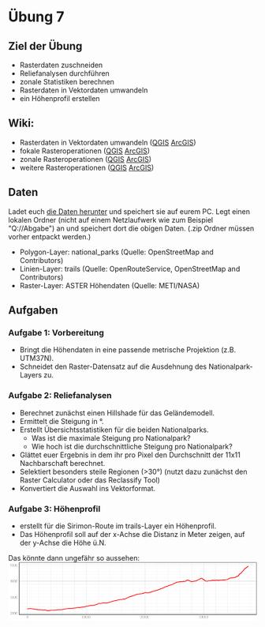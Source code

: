# Übung 7
## Ziel der Übung
* Rasterdaten zuschneiden  
* Reliefanalysen durchführen
* zonale Statistiken berechnen
* Rasterdaten in Vektordaten umwandeln
* ein Höhenprofil erstellen

## Wiki:
* Rasterdaten in Vektordaten umwandeln ([QGIS](https://courses.gistools.geog.uni-heidelberg.de/giscience/gis-einfuehrung/wikis/qgis-Konvertierung) [ArcGIS](https://courses.gistools.geog.uni-heidelberg.de/giscience/gis-einfuehrung/wikis/arcgis-Konvertierung))
* fokale Rasteroperationen ([QGIS](https://courses.gistools.geog.uni-heidelberg.de/giscience/gis-einfuehrung/wikis/qgis-Fokale-Funktionen) [ArcGIS](https://courses.gistools.geog.uni-heidelberg.de/giscience/gis-einfuehrung/wikis/arcgis-Fokale-Funktionen))
* zonale Rasteroperationen ([QGIS](https://courses.gistools.geog.uni-heidelberg.de/giscience/gis-einfuehrung/wikis/qgis-Zonale-Funktionen) [ArcGIS](https://courses.gistools.geog.uni-heidelberg.de/giscience/gis-einfuehrung/wikis/arcgis-Zonale-Funktionen))
* weitere Rasteroperationen ([QGIS](https://courses.gistools.geog.uni-heidelberg.de/giscience/gis-einfuehrung/wikis/qgis-Weitere-Rasterfunktionen) [ArcGIS](https://courses.gistools.geog.uni-heidelberg.de/giscience/gis-einfuehrung/wikis/arcgis-Weitere-Rasterfunktionen))

## Daten
Ladet euch [die Daten herunter](exercise_07_data.zip) und speichert sie auf eurem PC. Legt einen lokalen Ordner (nicht auf einem Netzlaufwerk wie zum Beispiel "Q://Abgabe") an und speichert dort die obigen Daten. (.zip Ordner müssen vorher entpackt werden.)
* Polygon-Layer: national_parks (Quelle: OpenStreetMap and Contributors)
* Linien-Layer: trails (Quelle: OpenRouteService, OpenStreetMap and Contributors)
* Raster-Layer: ASTER Höhendaten (Quelle: METI/NASA)

## Aufgaben
### Aufgabe 1: Vorbereitung
* Bringt die Höhendaten in eine passende metrische Projektion (z.B. UTM37N).
* Schneidet den Raster-Datensatz auf die Ausdehnung des Nationalpark-Layers zu.

### Aufgabe 2: Reliefanalysen
* Berechnet zunächst einen Hillshade für das Geländemodell.
* Ermittelt die Steigung in °.
* Erstellt Übersichtsstatistiken für die beiden Nationalparks.
  * Was ist die maximale Steigung pro Nationalpark?
  * Wie hoch ist die durchschnittliche Steigung pro Nationalpark?
* Glättet euer Ergebnis in dem ihr pro Pixel den Durchschnitt der 11x11 Nachbarschaft berechnet.
* Selektiert besonders steile Regionen (>30°) (nutzt dazu zunächst den Raster Calculator oder das Reclassify Tool)
* Konvertiert die Auswahl ins Vektorformat.

### Aufgabe 3: Höhenprofil
* erstellt für die Sirimon-Route im trails-Layer ein Höhenprofil.
* Das Höhenprofil soll auf der x-Achse die Distanz in Meter zeigen, auf der y-Achse die Höhe ü.N.

Das könnte dann ungefähr so aussehen:
![profile](sirimon_route_profile.png)
